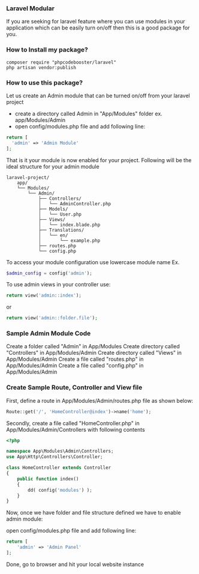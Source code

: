 ### Laravel Modular

If you are seeking for laravel feature where you can use modules in your application
which can be easily turn on/off then this is a good package for you.

### How to Install my package?

`composer require "phpcodebooster/laravel"` <br>
`php artisan vendor:publish`

### How to use this package?

Let us create an Admin module that can be turned on/off from your
laravel project

- create a directory called Admin  in "App/Modules" folder ex. app/Modules/Admin
- open config/modules.php file and add following line:

```php
return [
  'admin' => 'Admin Module'
];
```

That is it your module is now enabled for your project. Following will be the ideal
structure for your admin module

```
laravel-project/
    app/
    └── Modules/
        └── Admin/
            ├── Controllers/
            │   └── AdminController.php
            ├── Models/
            │   └── User.php
            ├── Views/
            │   └── index.blade.php
            ├── Translations/
            │   └── en/
            │       └── example.php
            ├── routes.php
            └── config.php           
```
        
To access your module configuration use lowercase module name
Ex. 

```php
$admin_config = config('admin');
```

To use admin views in your controller use:

```php
return view('admin::index'); 
```

or

```php
return view('admin::folder.file'); 
```

### Sample Admin Module Code 

Create a folder called "Admin" in App/Modules 
Create directory called "Controllers" in App/Modules/Admin
Create directory called "Views" in App/Modules/Admin
Create a file called "routes.php" in App/Modules/Admin
Create a file called "config.php" in App/Modules/Admin

### Create Sample Route, Controller and View file

First, define a route in App/Modules/Admin/routes.php file as shown below:

```php
Route::get('/', 'HomeController@index')->name('home');
```

Secondly, create a file called "HomeController.php" in App/Modules/Admin/Controllers with following contents

```php
<?php

namespace App\Modules\Admin\Controllers;
use App\Http\Controllers\Controller;

class HomeController extends Controller
{
    public function index()
    {
        dd( config('modules') );
    }
}
```

Now, once we have folder and file structure defined we have to enable admin module:

open config/modules.php file and add following line:


```php
return [
    'admin' => 'Admin Panel'
];
```

Done, go to browser and hit your local website instance
